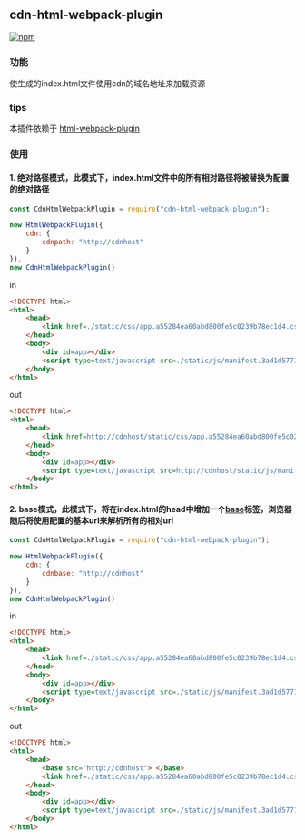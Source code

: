 ## cdn-html-webpack-plugin

[![npm][npm]][npm-url]

### 功能

使生成的index.html文件使用cdn的域名地址来加载资源

### tips

本插件依赖于 [html-webpack-plugin](https://github.com/jantimon/html-webpack-plugin)

### 使用

#### 1. 绝对路径模式，此模式下，index.html文件中的所有相对路径将被替换为配置的绝对路径

```javascript
const CdnHtmlWebpackPlugin = require("cdn-html-webpack-plugin");

new HtmlWebpackPlugin({
    cdn: {
        cdnpath: "http://cdnhost"
    }
}),
new CdnHtmlWebpackPlugin()
```

in

```html
<!DOCTYPE html>
<html>
    <head>
        <link href=./static/css/app.a55284ea60abd800fe5c0239b78ec1d4.css rel=stylesheet>
    </head>
    <body>
        <div id=app></div>
        <script type=text/javascript src=./static/js/manifest.3ad1d5771e9b13dbdad2.js> </script>
    </body> 
</html>
```
out

```html
<!DOCTYPE html>
<html>
    <head>
        <link href=http://cdnhost/static/css/app.a55284ea60abd800fe5c0239b78ec1d4.css rel=stylesheet>
    </head>
    <body>
        <div id=app></div>
        <script type=text/javascript src=http://cdnhost/static/js/manifest.3ad1d5771e9b13dbdad2.js> </script>
    </body> 
</html>
```

#### 2. base模式，此模式下，将在index.html的head中增加一个[base](https://developer.mozilla.org/zh-CN/docs/Web/HTML/Element/base)标签，浏览器随后将使用配置的基本url来解析所有的相对url

```javascript
const CdnHtmlWebpackPlugin = require("cdn-html-webpack-plugin");

new HtmlWebpackPlugin({
    cdn: {
        cdnbase: "http://cdnhost"
    }
}),
new CdnHtmlWebpackPlugin()
```

in

```html
<!DOCTYPE html>
<html>
    <head>
        <link href=./static/css/app.a55284ea60abd800fe5c0239b78ec1d4.css rel=stylesheet>
    </head>
    <body>
        <div id=app></div>
        <script type=text/javascript src=./static/js/manifest.3ad1d5771e9b13dbdad2.js> </script>
    </body> 
</html>
```
out

```html
<!DOCTYPE html>
<html>
    <head>
        <base src="http://cdnhost"> </base>
        <link href=./static/css/app.a55284ea60abd800fe5c0239b78ec1d4.css rel=stylesheet>
    </head>
    <body>
        <div id=app></div>
        <script type=text/javascript src=./static/js/manifest.3ad1d5771e9b13dbdad2.js> </script>
    </body> 
</html>
```

[npm]: https://img.shields.io/npm/v/cdn-html-webpack-plugin.svg
[npm-url]: https://www.npmjs.com/package/cdn-html-webpack-plugin
